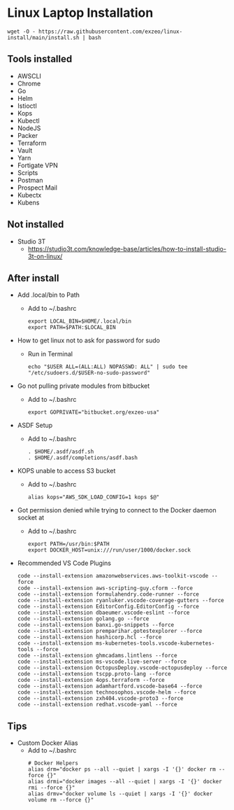 # Linux Laptop Installation

```
wget -O - https://raw.githubusercontent.com/exzeo/linux-install/main/install.sh | bash
```

## Tools installed
* AWSCLI
* Chrome
* Go
* Helm
* Istioctl
* Kops
* Kubectl
* NodeJS
* Packer
* Terraform
* Vault
* Yarn
* Fortigate VPN
* Scripts
* Postman
* Prospect Mail
* Kubectx
* Kubens

## Not installed
* Studio 3T
    * https://studio3t.com/knowledge-base/articles/how-to-install-studio-3t-on-linux/

## After install
* Add .local/bin to Path
    * Add to ~/.bashrc
        ```
        export LOCAL_BIN=$HOME/.local/bin
        export PATH=$PATH:$LOCAL_BIN
        ``` 

* How to get linux not to ask for password for sudo
    * Run in Terminal
        ```
        echo "$USER ALL=(ALL:ALL) NOPASSWD: ALL" | sudo tee "/etc/sudoers.d/$USER-no-sudo-password"    
        ```
* Go not pulling private modules from bitbucket
    * Add to ~/.bashrc
        ```
        export GOPRIVATE="bitbucket.org/exzeo-usa"
        ```

* ASDF Setup
    * Add to ~/.bashrc
        ```
        . $HOME/.asdf/asdf.sh
        . $HOME/.asdf/completions/asdf.bash
        ```

* KOPS unable to access S3 bucket
    * Add to ~/.bashrc
        ```
        alias kops="AWS_SDK_LOAD_CONFIG=1 kops $@"
        ```
* Got permission denied while trying to connect to the Docker daemon socket at
    * Add to ~/.bashrc
        ```
        export PATH=/usr/bin:$PATH
        export DOCKER_HOST=unix:///run/user/1000/docker.sock
        ```

* Recommended VS Code Plugins 
    ```
    code --install-extension amazonwebservices.aws-toolkit-vscode --force
    code --install-extension aws-scripting-guy.cform --force
    code --install-extension formulahendry.code-runner --force
    code --install-extension ryanluker.vscode-coverage-gutters --force
    code --install-extension EditorConfig.EditorConfig --force
    code --install-extension dbaeumer.vscode-eslint --force
    code --install-extension golang.go --force
    code --install-extension banxi.go-snippets --force
    code --install-extension premparihar.gotestexplorer --force
    code --install-extension hashicorp.hcl --force
    code --install-extension ms-kubernetes-tools.vscode-kubernetes-tools --force
    code --install-extension ghmcadams.lintlens --force
    code --install-extension ms-vscode.live-server --force
    code --install-extension OctopusDeploy.vscode-octopusdeploy --force
    code --install-extension tscpp.proto-lang --force
    code --install-extension 4ops.terraform --force
    code --install-extension adamhartford.vscode-base64 --force
    code --install-extension technosophos.vscode-helm --force
    code --install-extension zxh404.vscode-proto3 --force
    code --install-extension redhat.vscode-yaml --force
    ```

## Tips
* Custom Docker Alias
    * Add to ~/.bashrc
        ```
        # Docker Helpers
        alias drm="docker ps --all --quiet | xargs -I '{}' docker rm --force {}"
        alias drmi="docker images --all --quiet | xargs -I '{}' docker rmi --force {}"
        alias drmv="docker volume ls --quiet | xargs -I '{}' docker volume rm --force {}"
        ```    